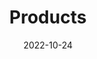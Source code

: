 ---
title: Products
date: 2022-10-24

type: landing

sections:
  - block: people
    content:
      title: Products
      # Choose which groups/teams of users to display.
      #   Edit `user_groups` in each user's profile to add them to one or more of these groups.
      user_groups:
        - Fertilizer
        - Supplies
        - Tools
      sort_by: Params.last_name
      sort_ascending: true
    design:
      show_interests: false
      show_role: true
      show_social: true
---